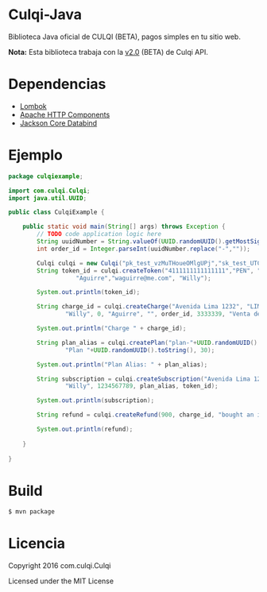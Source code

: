 # Culqi-Java

Biblioteca Java oficial de CULQI (BETA), pagos simples en tu sitio web.

**Nota:** Esta biblioteca trabaja con la [v2.0](https://culqi.github.io/api-docs/) (BETA) de Culqi API.


# Dependencias

- [Lombok](https://projectlombok.org/features/index.html)
- [Apache HTTP Components](https://hc.apache.org/)
- [Jackson Core Databind](https://github.com/FasterXML/jackson-databind/wiki)

# Ejemplo

```java
package culqiexample;

import com.culqi.Culqi;
import java.util.UUID;

public class CulqiExample {

    public static void main(String[] args) throws Exception {
        // TODO code application logic here
        String uuidNumber = String.valueOf(UUID.randomUUID().getMostSignificantBits()%2000);
        int order_id = Integer.parseInt(uuidNumber.replace("-",""));

        Culqi culqi = new Culqi("pk_test_vzMuTHoueOMlgUPj","sk_test_UTCQSGcXW8bCyU59");
        String token_id = culqi.createToken("4111111111111111","PEN", "123",9,2020,"q352454534",
                   "Aguirre","waguirre@me.com", "Willy");

        System.out.println(token_id);

        String charge_id = culqi.createCharge("Avenida Lima 1232", "LIMA", 1000, "PE", "PEN", "123", "waguirre@me.com",
                "Willy", 0, "Aguirre", "", order_id, 3333339, "Venta de prueba", token_id);

        System.out.println("Charge " + charge_id);

        String plan_alias = culqi.createPlan("plan-"+UUID.randomUUID().toString(), 1000, "PEN", "day", 2,10,
                "Plan "+UUID.randomUUID().toString(), 30);

        System.out.println("Plan Alias: " + plan_alias);

        String subscription = culqi.createSubscription("Avenida Lima 123213", "LIMA", "PE", "waguirre@me.com", "Aguirre",
                "Willy", 1234567789, plan_alias, token_id);

        System.out.println(subscription);

        String refund = culqi.createRefund(900, charge_id, "bought an incorrect product");

        System.out.println(refund);
        
    }
    
}
```

# Build

```bash
$ mvn package
```

# Licencia

Copyright 2016 com.culqi.Culqi

Licensed under the MIT License
